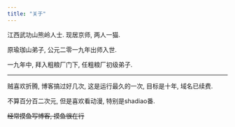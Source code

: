 ```yaml
---
title: "关于"
---
```


江西武功山熊岭人士. 现居京师, 两人一猫.

原瑜珈山弟子, 公元二零一九年出师入世.

一九年中, 拜入粗粮厂门下, 任粗粮厂初级弟子.

---

贼喜欢折腾, 博客搞过好几次, 这是运行最久的一次, 目标是十年, 域名已续费.

不算百分百二次元, 但是喜欢看动漫, 特别是shadiao番.

~~经常摸鱼写博客, 摸鱼很在行~~
